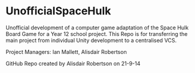 UnofficialSpaceHulk
===================

Unofficial development of a computer game adaptation of the Space Hulk Board Game for a Year 12 school project.
This Repo is for transferring the main project from individual Unity development to a centralised VCS.

Project Managers: Ian Mallett, Alisdair Robertson

GitHub Repo created by Alisdair Robertson on 21-9-14

